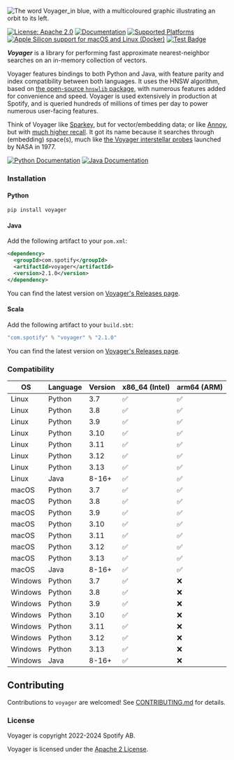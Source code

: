![The word Voyager_in blue, with a multicoloured graphic illustrating an orbit to its left.](https://github.com/spotify/voyager/assets/213293/c99cd0e8-cd38-486f-bb61-15f74028ba52)

[![License: Apache 2.0](https://img.shields.io/badge/License-Apache%202.0-blue.svg)](https://github.com/spotify/voyager/blob/master/LICENSE)
[![Documentation](https://img.shields.io/badge/Documentation-on%20github.io-brightgreen)](https://spotify.github.io/voyager)
[![Supported Platforms](https://img.shields.io/badge/platforms-macOS%20%7C%20Windows%20%7C%20Linux-green)](https://pypi.org/project/voyager)
[![Apple Silicon support for macOS and Linux (Docker)](https://img.shields.io/badge/Apple%20Silicon-macOS%20and%20Linux-brightgreen)](https://pypi.org/project/voyager)
[![Test Badge](https://github.com/spotify/voyager/actions/workflows/all.yml/badge.svg)](https://github.com/spotify/voyager/actions/workflows/all.yml)
<!-- [![PyPI - Python Version](https://img.shields.io/pypi/pyversions/voyager)](https://pypi.org/project/voyager) -->
<!-- [![PyPI - Wheel](https://img.shields.io/pypi/wheel/voyager)](https://pypi.org/project/voyager) -->
<!-- [![PyPI - Downloads](https://img.shields.io/pypi/dm/voyager)](https://pypistats.org/packages/voyager) -->
<!-- [![GitHub Repo stars](https://img.shields.io/github/stars/spotify/voyager?style=social)](https://github.com/spotify/voyager/stargazers) -->

**_Voyager_** is a library for performing fast approximate nearest-neighbor searches on an in-memory collection of vectors.

Voyager features bindings to both Python and Java, with feature parity and index compatibility between both languages. It uses the HNSW algorithm, based on [the open-source `hnswlib` package](https://github.com/nmslib/hnswlib), with numerous features added for convenience and speed. Voyager is used extensively in production at Spotify, and is queried hundreds of millions of times per day to power numerous user-facing features.

Think of Voyager like [Sparkey](https://github.com/spotify/sparkey), but for vector/embedding data; or like [Annoy](https://github.com/spotify/annoy), but with [much higher recall](http://ann-benchmarks.com/). It got its name because it searches through (embedding) space(s), much like [the Voyager interstellar probes](https://en.wikipedia.org/wiki/Voyager_program) launched by NASA in 1977.

[![Python Documentation](https://img.shields.io/badge/Python%20Documentation-on%20github.io-brightgreen)](https://spotify.github.io/voyager/python)
[![Java Documentation](https://img.shields.io/badge/Java%20Documentation-on%20github.io-brightgreen)](https://spotify.github.io/voyager/java)

### Installation

#### Python

```shell
pip install voyager
```

#### Java

Add the following artifact to your `pom.xml`:
```xml
<dependency>
  <groupId>com.spotify</groupId>
  <artifactId>voyager</artifactId>
  <version>2.1.0</version>
</dependency>
```
You can find the latest version on [Voyager's Releases page](https://github.com/spotify/voyager/releases).

#### Scala

Add the following artifact to your `build.sbt`:
```sbt
"com.spotify" % "voyager" % "2.1.0"
```
You can find the latest version on [Voyager's Releases page](https://github.com/spotify/voyager/releases).


### Compatibility

| OS        | Language | Version | x86_64 (Intel) | arm64 (ARM) |
|-----------|----------|---------|---------| --------|
| Linux     | Python   | 3.7     | ✅       | ✅       |
| Linux     | Python   | 3.8     | ✅       | ✅       |
| Linux     | Python   | 3.9     | ✅       | ✅       |
| Linux     | Python   | 3.10    | ✅       | ✅       |
| Linux     | Python   | 3.11    | ✅       | ✅       |
| Linux     | Python   | 3.12    | ✅       | ✅       |
| Linux     | Python   | 3.13    | ✅       | ✅       |
| Linux     | Java     | 8-16+   | ✅       | ✅      |
| macOS     | Python   | 3.7     | ✅       | ✅       |
| macOS     | Python   | 3.8     | ✅       | ✅       |
| macOS     | Python   | 3.9     | ✅       | ✅       |
| macOS     | Python   | 3.10    | ✅       | ✅       |
| macOS     | Python   | 3.11    | ✅       | ✅       |
| macOS     | Python   | 3.12    | ✅       | ✅       |
| macOS     | Python   | 3.13    | ✅       | ✅       |
| macOS     | Java     | 8-16+   | ✅       | ✅       |
| Windows   | Python   | 3.7     | ✅       | ❌       |
| Windows   | Python   | 3.8     | ✅       | ❌       |
| Windows   | Python   | 3.9     | ✅       | ❌       |
| Windows   | Python   | 3.10    | ✅       | ❌       |
| Windows   | Python   | 3.11    | ✅       | ❌       |
| Windows   | Python   | 3.12    | ✅       | ❌       |
| Windows   | Python   | 3.13    | ✅       | ❌       |
| Windows   | Java     | 8-16+   | ✅       | ❌       |


## Contributing

Contributions to `voyager` are welcomed!
See [CONTRIBUTING.md](https://github.com/spotify/voyager/blob/master/CONTRIBUTING.md) for details.


### License
Voyager is copyright 2022-2024 Spotify AB.

Voyager is licensed under the [Apache 2 License]([https://www.gnu.org/licenses/gpl-3.0.en.html](https://www.apache.org/licenses/LICENSE-2.0)).
